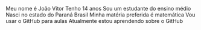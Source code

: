 Meu nome é João Vitor
Tenho 14 anos
Sou um estudante do ensino médio
Nasci no estado do Paraná Brasil
Minha matéria preferida é matemática
Vou usar o GitHub para aulas
Atualmente estou aprendendo sobre o GitHub
